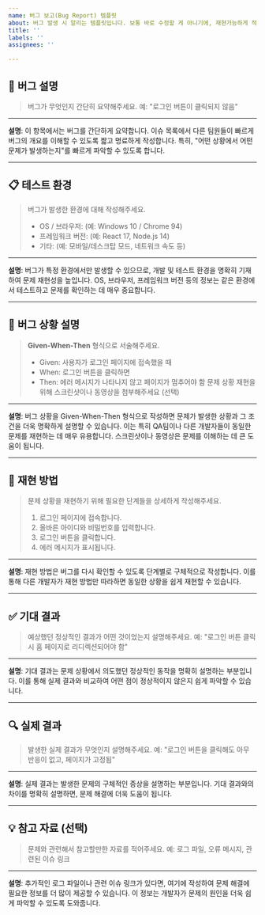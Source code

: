 ```yaml
---
name: 버그 보고(Bug Report) 템플릿
about: 버그 발생 시 알리는 템플릿입니다. 보통 바로 수정할 게 아니기에, 재현가능하게 적어야 합니다.
title: ''
labels: ''
assignees: ''

---
```


## 🐞 버그 설명

> 버그가 무엇인지 간단히 요약해주세요.
> 예: "로그인 버튼이 클릭되지 않음"

---

**설명**: 이 항목에서는 버그를 간단하게 요약합니다. 이슈 목록에서 다른 팀원들이 빠르게 버그의 개요를 이해할 수 있도록 짧고 명료하게 작성합니다. 특히, "어떤 상황에서 어떤 문제가 발생하는지"를 빠르게 파악할 수 있도록 합니다.

---

## 📋 테스트 환경

> 버그가 발생한 환경에 대해 작성해주세요.
> - OS / 브라우저: (예: Windows 10 / Chrome 94)
> - 프레임워크 버전: (예: React 17, Node.js 14)
> - 기타: (예: 모바일/데스크탑 모드, 네트워크 속도 등)

---

**설명**: 버그가 특정 환경에서만 발생할 수 있으므로, 개발 및 테스트 환경을 명확히 기재하여 문제 재현성을 높입니다. OS, 브라우저, 프레임워크 버전 등의 정보는 같은 환경에서 테스트하고 문제를 확인하는 데 매우 중요합니다.

---

## 📝 버그 상황 설명

> **Given-When-Then** 형식으로 서술해주세요.
> - Given: 사용자가 로그인 페이지에 접속했을 때
> - When: 로그인 버튼을 클릭하면
> - Then: 에러 메시지가 나타나지 않고 페이지가 멈추어야 함
> 문제 상황 재현을 위해 스크린샷이나 동영상을 첨부해주세요 (선택)

---

**설명**: 버그 상황을 Given-When-Then 형식으로 작성하면 문제가 발생한 상황과 그 조건을 더욱 명확하게 설명할 수 있습니다. 이는 특히 QA팀이나 다른 개발자들이 동일한 문제를 재현하는 데 매우 유용합니다. 스크린샷이나 동영상은 문제를 이해하는 데 큰 도움이 됩니다.

---

## 🚩 재현 방법

> 문제 상황을 재현하기 위해 필요한 단계들을 상세하게 작성해주세요.
> 1. 로그인 페이지에 접속합니다.
> 2. 올바른 아이디와 비밀번호를 입력합니다.
> 3. 로그인 버튼을 클릭합니다.
> 4. 에러 메시지가 표시됩니다.

---

**설명**: 재현 방법은 버그를 다시 확인할 수 있도록 단계별로 구체적으로 작성합니다. 이를 통해 다른 개발자가 재현 방법만 따라하면 동일한 상황을 쉽게 재현할 수 있습니다.

---

## ✅ 기대 결과

> 예상했던 정상적인 결과가 어떤 것이었는지 설명해주세요.
> 예: "로그인 버튼 클릭 시 홈 페이지로 리디렉션되어야 함"

---

**설명**: 기대 결과는 문제 상황에서 의도했던 정상적인 동작을 명확히 설명하는 부분입니다. 이를 통해 실제 결과와 비교하여 어떤 점이 정상적이지 않은지 쉽게 파악할 수 있습니다.

---

## 🔍 실제 결과

> 발생한 실제 결과가 무엇인지 설명해주세요.
> 예: "로그인 버튼을 클릭해도 아무 반응이 없고, 페이지가 고정됨"

---

**설명**: 실제 결과는 발생한 문제의 구체적인 증상을 설명하는 부분입니다. 기대 결과와의 차이를 명확히 설명하면, 문제 해결에 더욱 도움이 됩니다.

---

## 💡 참고 자료 (선택)

> 문제와 관련해서 참고할만한 자료를 적어주세요.
> 예: 로그 파일, 오류 메시지, 관련된 이슈 링크

---

**설명**: 추가적인 로그 파일이나 관련 이슈 링크가 있다면, 여기에 작성하여 문제 해결에 필요한 정보를 더 많이 제공할 수 있습니다. 이 정보는 개발자가 문제의 원인을 더욱 쉽게 파악할 수 있도록 도와줍니다.
